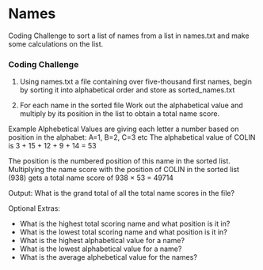 # Names
Coding Challenge to sort a list of names from a list in names.txt and make some calculations on the list.

### Coding Challenge
1) Using names.txt a file containing over five-thousand first names, begin by sorting it into alphabetical order and store as sorted_names.txt

2) For each name in the sorted file Work out the alphabetical value and multiply by its position in the list to obtain a total name score.

Example
Alphebetical Values are giving each letter a number based on position in the alphabet:
A=1, B=2, C=3 etc
The alphabetical value of COLIN is 3 + 15 + 12 + 9 + 14 = 53

The position is the numbered position of this name in the sorted list.
Multiplying the name score with the position of COLIN in the sorted list (938) gets a total name score of 938 × 53 = 49714

Output: What is the grand total of all the total name scores in the file?

Optional Extras:
- What is the highest total scoring name and what position is it in?
- What is the lowest total scoring name and what position is it in?
- What is the highest alphabetical value for a name?
- What is the lowest alphabetical value for a name?
- What is the average alphebetical value for the names?

